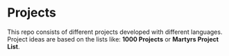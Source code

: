 Projects
===============

This repo consists of different projects developed with different languages.
Project ideas are based on the lists like: **1000 Projects** or **Martyrs Project List**.
